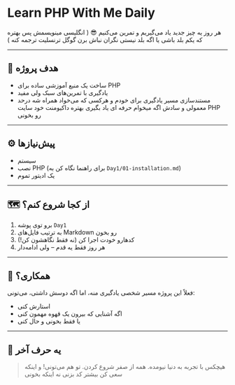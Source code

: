 # Learn PHP With Me Daily

هر روز یه چیز جدید یاد می‌گیریم و تمرین می‌کنیم 😎 ( انگلیسی مینویسمش پس بهتره که یکم بلد باشی یا اگه بلد نیستی نگران نباش برن گوگل ترنسلیت ترجمه کنه )

---

## 🧠 هدف پروژه

- ساخت یک منبع آموزشی ساده برای PHP
- یادگیری با تمرین‌های سبک ولی مفید
- مستندسازی مسیر یادگیری برای خودم و هرکسی که می‌خواد همراه شه درحد معمولی و سادش اگه میخوام حرفه ای یاد بگیری بهتره داکیومنت خود سایت PHP رو بخونی

---

## ⚙️ پیش‌نیازها

-  سیستم  
-  نصب PHP (برای راهنما نگاه کن به `Day1/01-installation.md`)
-  یک ادیتور تموم

---

## 🗺️ از کجا شروع کنم؟

1. برو توی پوشه `Day1`
2. به ترتیب فایل‌های Markdown رو بخون
3. کدهارو خودت اجرا کن (نه فقط نگاهشون کن!)
4. هر روز فقط یه قدم – ولی ادامه‌دار 

---

## 🤝 همکاری؟

فعلاً این پروژه مسیر شخصی یادگیری منه، اما اگه دوسش داشتی، می‌تونی:
-  استارش کنی
- اگه آشنایی که بیرون یک قهوه مهمون کنی
- یا فقط بخونی و حال کنی

---

## 📢 یه حرف آخر

> هیچکس با تجربه به دنیا نیومده. همه از صفر شروع کردن. تو هم می‌تونی!
> و اینکه سعی کن بیشتر کد بزنی نه اینکه بخونی

